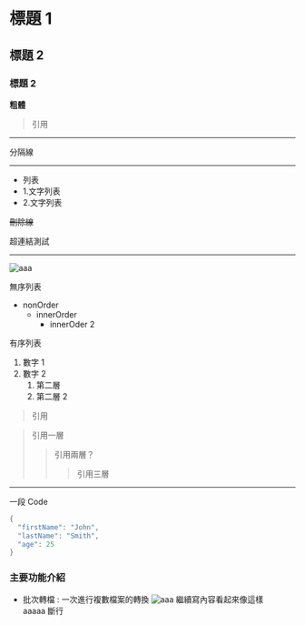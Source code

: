 # 標題 1
## 標題 2
### 標題 2

**粗體**

> 引用

***
分隔線
***

- 列表
- 1.文字列表
- 2.文字列表

~~刪除線~~


超連結測試

---

![aaa](https://i.imgur.com/TOmOYLi.jpg)


無序列表
- nonOrder
  - innerOrder
    - innerOder 2


有序列表

1. 數字 1
2. 數字 2
   1. 第二層
   2. 第二層 2

> 引用

> 引用一層
>> 引用兩層？
>>> 引用三層


***

一段 Code
```csharp
{
  "firstName": "John",
  "lastName": "Smith",
  "age": 25
}
```




### 主要功能介紹
- 批次轉檔 : 一次進行複數檔案的轉換
![aaa](https://i.imgur.com/TOmOYLi.jpg)
繼續寫內容看起來像這樣  <br/>
aaaaa
斷行
